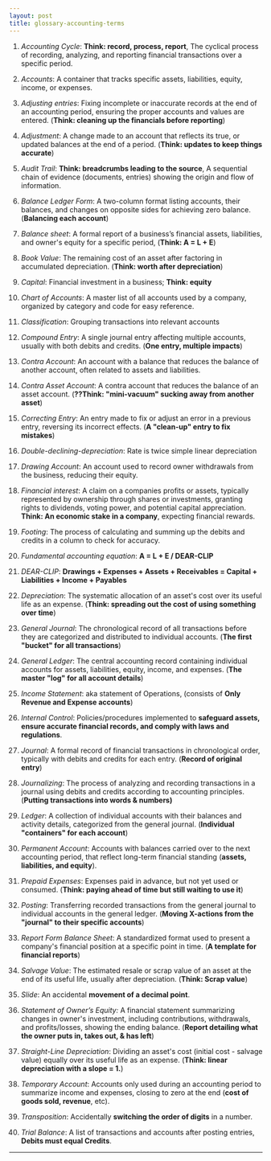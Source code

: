 ```yaml
---
layout: post
title: glossary-accounting-terms
---
```


1. *Accounting Cycle*: **Think: record, process, report**, The cyclical process of recording, analyzing, and reporting financial transactions over a specific period.

2. *Accounts*: A container that tracks specific assets, liabilities, equity, income, or expenses.

3. *Adjusting entries*: Fixing incomplete or inaccurate records at the end of an accounting period, ensuring the proper accounts and values are entered. (**Think: cleaning up the financials before reporting**)

4. *Adjustment*: A change made to an account that reflects its true, or updated balances at the end of a period. (**Think: updates to keep things accurate**)

5. *Audit Trail*: **Think: breadcrumbs leading to the source**, A sequential chain of evidence (documents, entries) showing the origin and flow of information.

6. *Balance Ledger Form*: A two-column format listing accounts, their balances, and changes on opposite sides for achieving zero balance. (**Balancing each account**)

7. *Balance sheet*: A formal report of a business’s financial assets, liabilities, and owner's equity for a specific period, (**Think: A = L + E**)

8. *Book Value*: The remaining cost of an asset after factoring in accumulated depreciation. (**Think: worth after depreciation**)

1. *Capital*: Financial investment in a business; **Think: equity**

1. *Chart of Accounts*: A master list of all accounts used by a company, organized by category and code for easy reference.

1. *Classification*: Grouping transactions into relevant accounts

1. *Compound Entry*: A single journal entry affecting multiple accounts, usually with both debits and credits. (**One entry, multiple impacts**)

1. *Contra Account*: An account with a balance that reduces the balance of another account, often related to assets and liabilities.

1. *Contra Asset Account*: A contra account that reduces the balance of an asset account. (**??Think: "mini-vacuum" sucking away from another asset**)

1. *Correcting Entry*: An entry made to fix or adjust an error in a previous entry, reversing its incorrect effects. (**A "clean-up" entry to fix mistakes**)

1. *Double-declining-depreciation*: Rate is twice simple linear depreciation

1. *Drawing Account*: An account used to record owner withdrawals from the business, reducing their equity.

1. *Financial interest*: A claim on a companies profits or assets, typically represented by ownership through shares or investments, granting rights to dividends, voting power, and potential capital appreciation. **Think: An economic stake in a company**, expecting financial rewards.

1. *Footing*: The process of calculating and summing up the debits and credits in a column to check for accuracy.

1. *Fundamental accounting equation*: **A = L + E / DEAR-CLIP**

1. *DEAR-CLIP*: **Drawings + Expenses + Assets + Receivables = Capital + Liabilities + Income + Payables**

1. *Depreciation*: The systematic allocation of an asset's cost over its useful life as an expense. (**Think: spreading out the cost of using something over time**)

1. *General Journal*: The chronological record of all transactions before they are categorized and distributed to individual accounts. (**The first "bucket" for all transactions**)

1. *General Ledger*: The central accounting record containing individual accounts for assets, liabilities, equity, income, and expenses. (**The master "log" for all account details**)

1. *Income Statement*: aka statement of Operations, (consists of **Only Revenue and Expense accounts**)

1. *Internal Control*: Policies/procedures implemented to **safeguard assets, ensure accurate financial records, and comply with laws and regulations**.
   
1. *Journal*: A formal record of financial transactions in chronological order, typically with debits and credits for each entry. (**Record of original entry**)

1. *Journalizing*: The process of analyzing and recording transactions in a journal using debits and credits according to accounting principles. (**Putting transactions into words & numbers)**

1. *Ledger*: A collection of individual accounts with their balances and activity details, categorized from the general journal. (**Individual "containers" for each account**)

1. *Permanent Account*: Accounts with balances carried over to the next accounting period, that reflect long-term financial standing (**assets, liabilities, and equity**).

1. *Prepaid Expenses*: Expenses paid in advance, but not yet used or consumed. (**Think: paying ahead of time but still waiting to use it**)

1. *Posting*: Transferring recorded transactions from the general journal to individual accounts in the general ledger. (**Moving X-actions from the "journal" to their specific accounts**)

1. *Report Form Balance Sheet*: A standardized format used to present a company's financial position at a specific point in time. (**A template for financial reports**)

1. *Salvage Value*: The estimated resale or scrap value of an asset at the end of its useful life, usually after depreciation. (**Think: Scrap value**)

1. *Slide*: An accidental **movement of a decimal point**.

1. *Statement of Owner’s Equity:* A financial statement summarizing changes in owner's investment, including contributions, withdrawals, and profits/losses, showing the ending balance. (**Report detailing what the owner puts in, takes out, & has left**)

1. *Straight-Line Depreciation*: Dividing an asset's cost (initial cost - salvage value) equally over its useful life as an expense. (**Think: linear depreciation with a slope = 1.**)

1. *Temporary Account*: Accounts only used during an accounting period to summarize income and expenses, closing to zero at the end (**cost of goods sold, revenue**, etc). 

1. *Transposition*: Accidentally **switching the order of digits** in a number.

1. *Trial Balance*: A list of transactions and accounts after posting entries, **Debits must equal Credits**. 

---
